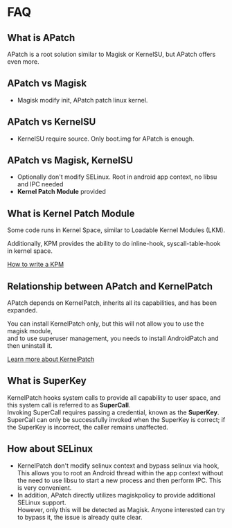 # FAQ

## What is APatch

APatch is a root solution similar to Magisk or KernelSU, but APatch offers even more.

## APatch vs Magisk

- Magisk modify init, APatch patch linux kernel.

## APatch vs KernelSU

- KernelSU require source. Only boot.img for APatch is enough.

## APatch vs Magisk, KernelSU

- Optionally don't modify SELinux. Root in android app context, no libsu and IPC needed
- **Kernel Patch Module** provided

## What is Kernel Patch Module

Some code runs in Kernel Space, similar to Loadable Kernel Modules (LKM).

Additionally, KPM provides the ability to do inline-hook, syscall-table-hook in kernel space.

[How to write a KPM](https://github.com/bmax121/KernelPatch/blob/main/doc/module.md)

## Relationship between APatch and KernelPatch

APatch depends on KernelPatch, inherits all its capabilities, and has been expanded.  

You can install KernelPatch only, but this will not allow you to use the magisk module,  
and to use superuser management, you needs to install AndroidPatch and then uninstall it.

[Learn more about KernelPatch](https://github.com/bmax121/KernelPatch)

## What is SuperKey

KernelPatch hooks system calls to provide all capability to user space, and this system call is referred to as **SuperCall**.  
Invoking SuperCall requires passing a credential, known as the **SuperKey**.  
SuperCall can only be successfully invoked when the SuperKey is correct; if the SuperKey is incorrect, the caller remains unaffected.

## How about SELinux

- KernelPatch don't modify selinux context and bypass selinux via hook,  
  This allows you to root an Android thread within the app context without the need to use libsu to start a new process and then perform IPC.
  This is very convenient.
- In addition, APatch directly utilizes magiskpolicy to provide additional SELinux support.  
  However, only this will be detected as Magisk. Anyone interested can try to bypass it, the issue is already quite clear.
